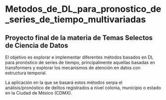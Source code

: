 # Metodos_de_DL_para_pronostico_de_series_de_tiempo_multivariadas
## Proyecto final de la materia de Temas Selectos de Ciencia de Datos

El objetivo es explorar e implementar diferentes métodos basados en DL para pronóstico de series de tiempo, principalmente aquellas basadas en transformers y explorar los mecanismos de atención en datos con estructura temporal.

La aplicación en la que se basará estos métodos serpa el análisis/pronóstico de delitos registrados a nivel colonia, municipio o estado en la Ciudad de México (CDMX).
